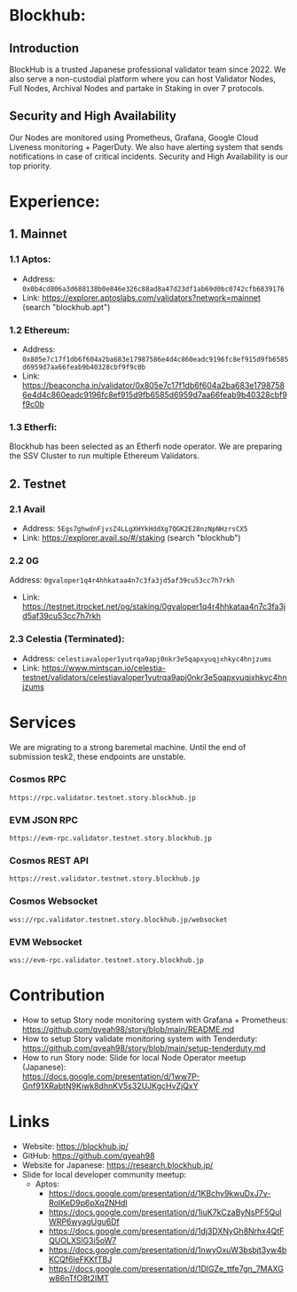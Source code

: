 # **Blockhub:**

## Introduction
BlockHub is a trusted Japanese professional validator team since 2022.
We also serve a non-custodial platform where you can host Validator Nodes, Full Nodes, Archival Nodes and partake in Staking in over 7 protocols.

## Security and High Availability
Our Nodes are monitored using Prometheus, Grafana, Google Cloud Liveness monitoring + PagerDuty.
We also have alerting system that sends notifications in case of critical incidents. Security and High Availability is our top priority.

# **Experience:**
## 1. Mainnet
### 1.1 Aptos:
- Address: `0x0b4cd806a3d688138b0e846e326c88ad8a47d23df1ab69d0bc0742cfb6839176`
- Link:
https://explorer.aptoslabs.com/validators?network=mainnet
(search "blockhub.apt")

### 1.2 Ethereum:
- Address: `0x805e7c17f1db6f604a2ba683e17987586e4d4c860eadc9196fc8ef915d9fb6585d6959d7aa66feab9b40328cbf9f9c0b`
- Link:
https://beaconcha.in/validator/0x805e7c17f1db6f604a2ba683e17987586e4d4c860eadc9196fc8ef915d9fb6585d6959d7aa66feab9b40328cbf9f9c0b

### 1.3 Etherfi:
Blockhub has been selected as an Etherfi node operator.
We are preparing the SSV Cluster to run multiple Ethereum Validators.

## 2. Testnet
### 2.1 Avail
- Address: `5Egs7ghwdnFjvsZ4LLgXHYkHddXg7QGK2E28nzNpNHzrsCX5`
- Link:
https://explorer.avail.so/#/staking
(search "blockhub")

### 2.2 0G
Address: `0gvaloper1q4r4hhkataa4n7c3fa3jd5af39cu53cc7h7rkh`
- Link:
https://testnet.itrocket.net/og/staking/0gvaloper1q4r4hhkataa4n7c3fa3jd5af39cu53cc7h7rkh

### 2.3 Celestia (Terminated):
- Address: `celestiavaloper1yutrqa9apj0nkr3e5qapxyuqjxhkyc4hnjzums`
- Link:
https://www.mintscan.io/celestia-testnet/validators/celestiavaloper1yutrqa9apj0nkr3e5qapxyuqjxhkyc4hnjzums


# **Services**
We are migrating to a strong baremetal machine.
Until the end of submission tesk2, these endpoints are unstable.

### Cosmos RPC

```
https://rpc.validator.testnet.story.blockhub.jp
```

### EVM JSON RPC

```
https://evm-rpc.validator.testnet.story.blockhub.jp
```

### Cosmos REST API

```
https://rest.validator.testnet.story.blockhub.jp
```

### Cosmos Websocket

```
wss://rpc.validator.testnet.story.blockhub.jp/websocket
```

### EVM Websocket

```
wss://evm-rpc.validator.testnet.story.blockhub.jp
```

# Contribution
- How to setup Story node monitoring system with Grafana + Prometheus:  
https://github.com/qyeah98/story/blob/main/README.md
- How to setup Story validate monitoring system with Tenderduty:  
https://github.com/qyeah98/story/blob/main/setup-tenderduty.md
- How to run Story node: Slide for local Node Operator meetup (Japanese):  
https://docs.google.com/presentation/d/1ww7P-Gnf91XRabtN9Kiwk8dhnKV5s32UJKgcHvZjQxY


# Links
- Website: https://blockhub.jp/
- GitHub: https://github.com/qyeah98
- Website for Japanese: https://research.blockhub.jp/
- Slide for local developer community meetup:
    - Aptos:
        - https://docs.google.com/presentation/d/1KBchy9kwuDxJ7v-RoIKeD9p6pXq2NHdI
        - https://docs.google.com/presentation/d/1iuK7kCzaByNsPF5QulWRP6wyagUgu6Df
        - https://docs.google.com/presentation/d/1dj3DXNyGh8Nrhx4QtFQUOLXSlG3i5oW7
        - https://docs.google.com/presentation/d/1nwyOxuW3bsbjt3yw4bKCQf6leFKKfTBJ
        - https://docs.google.com/presentation/d/1DlGZe_ttfe7gn_7MAXGw86nTfO8t2IMT
